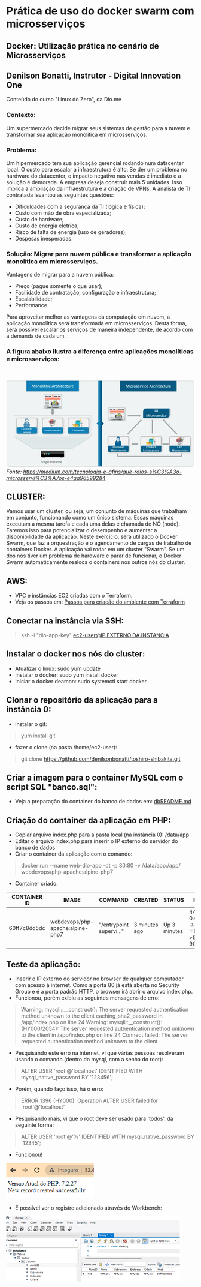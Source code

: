 # Prática de uso do docker swarm com microsserviços

## Docker: Utilização prática no cenário de Microsserviços
## Denilson Bonatti, Instrutor - Digital Innovation One

Conteúdo do curso "Linux do Zero", da Dio.me<br>

### <b>Contexto:</b> <br>
Um supermercado decide migrar seus sistemas de gestão para a nuvem e transformar sua aplicação monolítica em microsserviços.
<br>

### <b>Problema:</b> 
Um hipermercado tem sua aplicação gerencial rodando num datacenter local. O custo para escalar a infraestrutura é alto. Se der um problema no hardware do datacenter, o impacto negativo nas vendas é imediato e a solução é demorada.
A empresa deseja construir mais 5 unidades. Isso implica a ampliação da infraestrutura e a criação de VPNs.
A analista de TI contratada levantou as seguintes questões:
* Dificuldades com a segurança da TI (lógica e física);
* Custo com mão de obra especializada;
* Custo de hardware;
* Custo de energia elétrica;
* Risco de falta de energia (uso de geradores);
* Despesas inesperadas.

### <b>Solução:</b> Migrar para nuvem pública e transformar a aplicação monolítica em microsserviços.
Vantagens de migrar para a nuvem pública:
* Preço (pague somente o que usar);
* Facilidade de contratação, configuração e infraestrutura;
* Escalabilidade;
* Performance.<br>

Para aproveitar melhor as vantagens da computação em nuvem, a aplicação monolítica será transformada em microsserviços.
Desta forma, será possível escalar os serviços de maneira independente, de acordo com a demanda de cada um.

<h3> A figura abaixo ilustra a diferença entre aplicações monolíticas e microsserviços:</h3><br>

![](images/monolithic%20vs%20microservice.png)
<br><i>Fonte: https://medium.com/tecnologia-e-afins/que-raios-s%C3%A3o-microsservi%C3%A7os-e4aa96599284</i>

## CLUSTER:
Vamos usar um cluster, ou seja, um conjunto de máquinas que trabalham em conjunto, funcionando como um único sistema. Essas máquinas executam a mesma tarefa e cada uma delas é chamada de NÓ (node). Faremos isso para potencializar o desempenho e aumentar a disponibilidade da aplicação.
Neste exercício, será utilizado o Docker Swarm, que faz a orquestração e o agendamento de cargas de trabalho de containers Docker. A aplicação vai rodar em um cluster "Swarm".
Se um dos nós tiver um problema de hardware e parar de funcionar, o Docker Swarm automaticamente realoca o containers nos outros nós do cluster.

## AWS:
* VPC e instâncias EC2 criadas com o Terraform.
* Veja os passos em: [Passos para criação do ambiente com Terraform](./terraform/tfREADME.md)
  
## Conectar na instância via SSH:

> ssh -i "dio-app-key" ec2-user@IP.EXTERNO.DA.INSTANCIA   

## Instalar o docker nos nós do cluster:
* Atualizar o linux: sudo yum update
* Instalar o docker: sudo yum install docker
* Iniciar o docker deamon: sudo systemctl start docker

## Clonar o repositório da aplicação para a instância 0:
* instalar o git:
> yum install git 
* fazer o clone (na pasta /home/ec2-user):
> git clone https://github.com/denilsonbonatti/toshiro-shibakita.git


## Criar a imagem para o container MySQL com o script SQL "banco.sql":
* Veja a preparação do container do banco de dados em: [dbREADME.md](db/dbREADME.md)

## Criação do container da aplicação em PHP:
* Copiar arquivo index.php para a pasta local (na instância 0): /data/app
* Editar o arquivo index.php para inserir o IP externo do servidor do banco de dados
* Criar o container da aplicação com o comando:
> docker run --name web-dio-app -dt -p 80:80 -v /data/app:/app/ webdevops/php-apache:alpine-php7
* Container criado:

CONTAINER ID  | IMAGE  |    COMMAND    |   CREATED   |  STATUS | PORTS  |  NAMES
--------------|--------|---------------|-------------|---------|--------|--------
60ff7c8dd5dc |  webdevops/php-apache:alpine-php7 |  "/entrypoint supervi…" |  3 minutes ago |   Up 3 minutes      |        443/tcp, 0.0.0.0:80->80/tcp, :::80->80/tcp, 9000/tcp     |    web-dio-app

## Teste da aplicação:
* Inserir o IP externo do servidor no browser de qualquer computador com acesso à internet. Como a porta 80 já está aberta no Security Group e é a porta padrão HTTP, o browser irá abrir o arquivo index.php.
* Funcionou, porém exibiu as seguintes mensagens de erro:
> Warning: mysqli::__construct(): The server requested authentication method unknown to the client caching_sha2_password in /app/index.php on line 24
> Warning: mysqli::__construct(): (HY000/2054): The server requested authentication method unknown to the client in /app/index.php on line 24 Connect failed: The server requested authentication method unknown to the client
* Pesquisando este erro na internet, vi que várias pessoas resolveram usando o comando (dentro do mysql, com a senha do root):
> ALTER USER 'root'@'localhost' IDENTIFIED WITH mysql_native_password BY '123456'; 
* Porém, quando faço isso, há o erro:
> ERROR 1396 (HY000): Operation ALTER USER failed for 'root'@'localhost'
* Pesquisando mais, vi que o root deve ser usado para 'todos', da seguinte forma:
> ALTER USER 'root'@'%' IDENTIFIED WITH mysql_native_password BY '12345';
* Funcionou!

![](images/web-app-funcionando.png)

* É possível ver o registro adicionado através do Workbench:

![](images/visualiza-registro-workbench.png)



